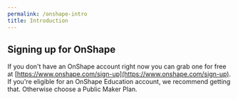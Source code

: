 ```yaml
---
permalink: /onshape-intro
title: Introduction
---
```


## Signing up for OnShape

If you don't have an OnShape account right now you can grab one for free at 
[https://www.onshape.com/sign-up](https://www.onshape.com/sign-up). If you're eligible
for an OnShape Education account, we recommend getting that. Otherwise choose a Public
Maker Plan.
